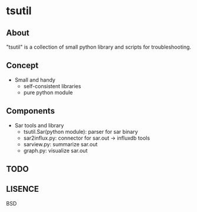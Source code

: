 tsutil
=======

About
-----------
"tsutil" is a collection of small python library and scripts for troubleshooting.

Concept
----------

* Small and handy
    * self-consistent libraries
    * pure python module

Components
-------------
* Sar tools and library
    * tsutil.Sar(python module): parser for sar binary
    * sar2influx.py: connector for sar.out -> influxdb tools
    * sarview.py: summarize sar.out
    * graph.py:  visualize sar.out

TODO
-------------

LISENCE
------------
BSD

